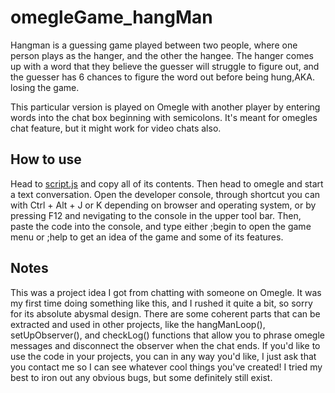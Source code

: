 # omegleGame_hangMan
Hangman is a guessing game played between two people, where one person plays as the hanger, and the other the hangee. The hanger comes up with a word that they believe the guesser will struggle to figure out, and the guesser has 6 chances to figure the word out before being hung,AKA. losing the game.

This particular version is played on Omegle with another player by entering words into the chat box beginning with semicolons. It's meant for omegles chat feature, but it might work for video chats also.

## How to use
Head to [script.js](./script.js) and copy all of its contents. Then head to omegle and start a text conversation. Open the developer console, through shortcut you can with Ctrl + Alt + J or K depending on browser and operating system, or by pressing F12 and nevigating to the console in the upper tool bar. Then, paste the code into the console, and type either ;begin to open the game menu or ;help to get an idea of the game and some of its features.

## Notes
This was a project idea I got from chatting with someone on Omegle. It was my first time doing something like this, and I rushed it quite a bit, so sorry for its absolute abysmal design. There are some coherent parts that can be extracted and used in other projects, like the hangManLoop(), setUpObserver(), and checkLog() functions that allow you to phrase omegle messages and disconnect the observer when the chat ends. If you'd like to use the code in your projects, you can in any way you'd like, I just ask that you contact me so I can see whatever cool things you've created! I tried my best to iron out any obvious bugs, but some definitely still exist.